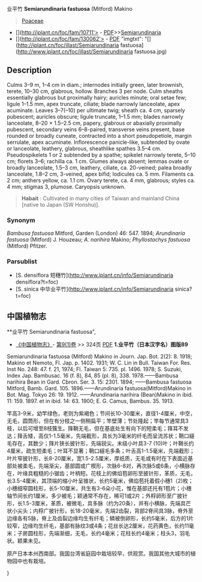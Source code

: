 业平竹 **Semiarundinaria fastuosa** (Mitford) Makino

> [Poaceae](http://www.iplant.cn/info/Poaceae?t=foc)
* [](http://iplant.cn/foc/fam/10711'> - [PDF](http://iplant.cn/foc/pdf/Poaceae.pdf)>>[Semiarundinaria](http://www.iplant.cn/info/Semiarundinaria?t=foc)
* [](http://iplant.cn/foc/fam/130062'> - [PDF](http://www.iplant.cn/foc/pdf/Semiarundinaria.pdf)
  "imgtxt": "[](http://iplant.cn/foc/illast/Semiarundinaria fastuosa](http://www.iplant.cn/foc/illast/Semiarundinaria fastuosa.jpg)

## Description

Culms 3–9 m, 1–4 cm in diam.; internodes initially green, later brownish, terete, 10–30 cm, glabrous, hollow. Branches 3 per node. Culm sheaths essentially glabrous but proximally hairy; auricles minute; oral setae few; ligule 1–1.5 mm, apex truncate, ciliate; blade narrowly lanceolate, apex acuminate. Leaves 3–7(–10) per ultimate twig; sheath ca. 4 cm, sparsely pubescent; auricles obscure; ligule truncate, 1–1.5 mm; blades narrowly lanceolate, 8–20 × 1.5–2.5 cm, papery, glabrous or abaxially proximally pubescent, secondary veins 6–8-paired, transverse veins present, base rounded or broadly cuneate, contracted into a short pseudopetiole, margin serrulate, apex acuminate. Inflorescence panicle-like, subtended by ovate or lanceolate, leathery, glabrous, sheathlike spathes 3.5–4 cm. Pseudospikelets 1 or 2 subtended by a spathe; spikelet narrowly terete, 5–10 cm; florets 3–6; rachilla ca. 1 cm. Glumes always absent; lemmas ovate or broadly lanceolate, 1.5–3 cm, leathery, ciliate, ca. 20-veined; palea broadly lanceolate, 1.8–2 cm, 3-veined, apex bifid; lodicules ca. 5 mm. Filaments ca. 2 cm; anthers yellow, ca. 1.1 cm. Ovary terete, ca. 4 mm, glabrous; styles ca. 4 mm; stigmas 3, plumose. Caryopsis unknown.


> **Habait** : 
> Cultivated in many cities of Taiwan and mainland China [native to Japan (SW Honshu)].

### Synonym
*Bambusa fastuosa* Mitford, Garden (London) 46: 547. 1894; *Arundinaria fastuosa* (Mitford) J. Houzeau; *A. narihira* Makino; *Phyllostachys fastuosa* (Mitford) Pfitzer.



### Parsublist

* [S.  densiflora  短穗竹](http://www.iplant.cn/info/Semiarundinaria densiflora?t=foc)
* [S.  sinica  中华业平竹](http://www.iplant.cn/info/Semiarundinaria sinica?t=foc)

## 中国植物志



**业平竹 Semiarundinaria fastuosa",


* [《中国植物志》](http://www.iplant.cn/frps)- [第9(1)卷](http://www.iplant.cn/frps/vol/9(1)) >> 324页 [PDF](http://www.iplant.cn/frps/pdf/9(1)/324.pdf)
**1.业平竹（日本汉字名）图版89**

Semiarundinaria fastuosa (Mitford) Makino in Journ. Jap. Bot. 2(2): 8. 1918; Makino et Nemoto, Fl. Jap. p. 1402. 1931; W. C. Lin in Bull. Taiwan For. Res. Inst No. 248: 47. f. 21, 1974; Fl. Taiwan 5: 735. pl. 1496. 1978; S. Suzuki, Index Jap. Bambusac. 16 (f. 8), 84, 85 (pl. 8), 338. 1978.——Bambusa narihira Bean in Gard. Cbron. Ser. 3. 15: 2301. 1894; ——Bambusa fastuosa Mitford, Bamb. Gard. 105. 1896.——Arundinaria fastuosa(Mitford)Makino in Bot. Mag. Tokyo 26: 19. 1912. ——Arundinaria narihira (Bean)Makino in ibid. 11: 159. 1897. et in ibid. 14: 63. 1900; E. G. Camus, Bambus. 35. 1913.

竿高3-9米，幼竿绿色，老则为紫褐色；节间长10-30厘米，直径1-4厘米，中空，无毛，圆筒形，但在有分枝之一侧稍扁平；竿壁薄；节处隆起；竿每节通常具3枝，以后可增至8枝簇生。箨鞘无毛，但在基底处生有向下的短柔毛；箨耳不发达；箨舌矮，高仅1-1.5毫米，先端截形，具长为3毫米的纤毛而呈流苏状；鞘口繸毛存在，其数少；箨片狭长披针形，先端锐尖。末级小叶具3-7 (10)叶；叶鞘长约4厘米，疏生短柔毛；叶耳不显著；鞘口繸毛多条；叶舌高1-1.5毫米，先端截形；叶片窄披针形，长8-20厘米，宽1.5-2.5厘米，厚纸质，无毛或有时在下表面近基部处被柔毛，先端渐尖，基部圆或广楔形，次脉6-8对，再次脉5或6条，小横脉存在，叶缘具粗糙的小锯齿；叶柄短。花枝上的佛焰苞卵形至披针形，革质，无毛，长3.5-4厘米，其顶端的缩小叶呈锥状，长约5毫米，佛焰苞托着假小穗1（2)枚；小穗细窄圆柱形，长5-10厘米，共生有3-6朵小花，惟在基部还托有1苞片；小穗轴节间长约1厘米，多少被毛；颖通常不存在，稀可1或2片；外稃卵形至广披针形，长1.5-3厘米，革质，被微毛，具多脉（约为20条），并有小横脉，先端具芒状小尖头；内稃广披针形，长18-20毫米，先端2齿裂，背部2脊间具3脉，脊外至边缘各有5脉，脊上及齿裂边缘均生有纤毛；鳞被倒卵形，长约5毫米，后方的1片较窄，边缘均生纤毛，基部有脉纹3或4条；花丝长达2厘米，花药黄色，长约11毫米；子房圆柱形，先端渐细，无毛，长约4毫米；花柱长约4毫米；柱头3，羽毛状。颖果未见。

原产日本本州西南部。我国台湾省庭园中栽培较早，供观赏。我国其他大城市的植物园中也有栽培。



}